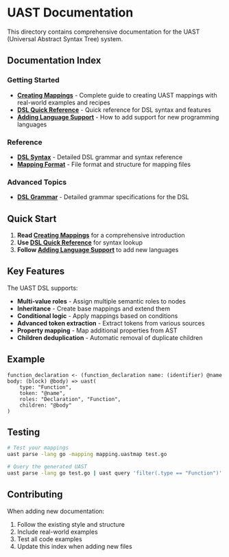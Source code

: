 # UAST Documentation

This directory contains comprehensive documentation for the UAST (Universal Abstract Syntax Tree) system.

## Documentation Index

### Getting Started
- **[Creating Mappings](CREATING_MAPPINGS.md)** - Complete guide to creating UAST mappings with real-world examples and recipes
- **[DSL Quick Reference](DSL_QUICK_REFERENCE.md)** - Quick reference for DSL syntax and features
- **[Adding Language Support](ADDING_LANGUAGE.md)** - How to add support for new programming languages

### Reference
- **[DSL Syntax](DSL_SYNTAX.md)** - Detailed DSL grammar and syntax reference
- **[Mapping Format](MAPPING_FORMAT.md)** - File format and structure for mapping files

### Advanced Topics
- **[DSL Grammar](dsl/)** - Detailed grammar specifications for the DSL

## Quick Start

1. **Read [Creating Mappings](CREATING_MAPPINGS.md)** for a comprehensive introduction
2. **Use [DSL Quick Reference](DSL_QUICK_REFERENCE.md)** for syntax lookup
3. **Follow [Adding Language Support](ADDING_LANGUAGE.md)** to add new languages

## Key Features

The UAST DSL supports:

- **Multi-value roles** - Assign multiple semantic roles to nodes
- **Inheritance** - Create base mappings and extend them
- **Conditional logic** - Apply mappings based on conditions
- **Advanced token extraction** - Extract tokens from various sources
- **Property mapping** - Map additional properties from AST
- **Children deduplication** - Automatic removal of duplicate children

## Example

```dsl
function_declaration <- (function_declaration name: (identifier) @name body: (block) @body) => uast(
    type: "Function",
    token: "@name",
    roles: "Declaration", "Function",
    children: "@body"
)
```

## Testing

```bash
# Test your mappings
uast parse -lang go -mapping mapping.uastmap test.go

# Query the generated UAST
uast parse -lang go test.go | uast query 'filter(.type == "Function")'
```

## Contributing

When adding new documentation:

1. Follow the existing style and structure
2. Include real-world examples
3. Test all code examples
4. Update this index when adding new files 